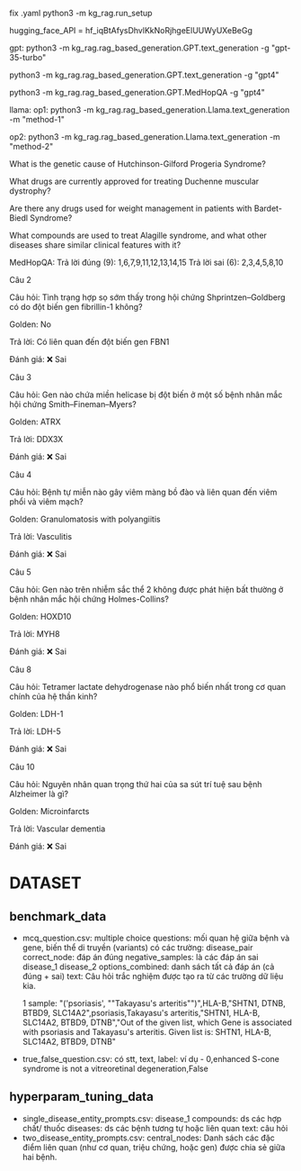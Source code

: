 fix .yaml
    python3 -m kg_rag.run_setup

hugging_face_API = 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

gpt:
python3 -m kg_rag.rag_based_generation.GPT.text_generation -g "gpt-35-turbo"

python3 -m kg_rag.rag_based_generation.GPT.text_generation -g "gpt4"

python3 -m kg_rag.rag_based_generation.GPT.MedHopQA -g "gpt4"

llama:
op1:
python3 -m kg_rag.rag_based_generation.Llama.text_generation -m "method-1"

op2:
python3 -m kg_rag.rag_based_generation.Llama.text_generation -m "method-2"

What is the genetic cause of Hutchinson-Gilford Progeria Syndrome?

What drugs are currently approved for treating Duchenne muscular dystrophy?

Are there any drugs used for weight management in patients with Bardet-Biedl Syndrome?

What compounds are used to treat Alagille syndrome, and what other diseases share similar clinical features with it?

MedHopQA:
Trả lời đúng (9): 1,6,7,9,11,12,13,14,15
Trả lời sai (6): 2,3,4,5,8,10

Câu 2

Câu hỏi: Tình trạng hợp sọ sớm thấy trong hội chứng Shprintzen–Goldberg có do đột biến gen fibrillin-1 không?

Golden: No

Trả lời: Có liên quan đến đột biến gen FBN1

Đánh giá: ❌ Sai

Câu 3

Câu hỏi: Gen nào chứa miền helicase bị đột biến ở một số bệnh nhân mắc hội chứng Smith–Fineman–Myers?

Golden: ATRX

Trả lời: DDX3X

Đánh giá: ❌ Sai

Câu 4

Câu hỏi: Bệnh tự miễn nào gây viêm màng bồ đào và liên quan đến viêm phổi và viêm mạch?

Golden: Granulomatosis with polyangiitis

Trả lời: Vasculitis

Đánh giá: ❌ Sai

Câu 5

Câu hỏi: Gen nào trên nhiễm sắc thể 2 không được phát hiện bất thường ở bệnh nhân mắc hội chứng Holmes-Collins?

Golden: HOXD10

Trả lời: MYH8

Đánh giá: ❌ Sai

Câu 8

Câu hỏi: Tetramer lactate dehydrogenase nào phổ biến nhất trong cơ quan chính của hệ thần kinh?

Golden: LDH-1

Trả lời: LDH-5

Đánh giá: ❌ Sai

Câu 10

Câu hỏi: Nguyên nhân quan trọng thứ hai của sa sút trí tuệ sau bệnh Alzheimer là gì?

Golden: Microinfarcts

Trả lời: Vascular dementia

Đánh giá: ❌ Sai
# DATASET
## benchmark_data
- mcq_question.csv: multiple choice questions: mối quan hệ giữa bệnh và gene, biến thể di truyền (variants)
    có các trường:
        disease_pair
        correct_node: đáp án đúng
        negative_samples: là các đáp án sai
        disease_1
        disease_2
        options_combined: danh sách tất cả đáp án (cả đúng + sai)
        text: Câu hỏi trắc nghiệm được tạo ra từ các trường dữ liệu kia.

    1 sample: "('psoriasis', ""Takayasu's arteritis"")",HLA-B,"SHTN1, DTNB, BTBD9, SLC14A2",psoriasis,Takayasu's arteritis,"SHTN1, HLA-B,  SLC14A2,  BTBD9,  DTNB","Out of the given list, which Gene is associated with psoriasis and Takayasu's arteritis. Given list is: SHTN1, HLA-B,  SLC14A2,  BTBD9,  DTNB"

- true_false_question.csv: có stt, text, label: ví dụ - 0,enhanced S-cone syndrome is not a vitreoretinal degeneration,False

## hyperparam_tuning_data
- single_disease_entity_prompts.csv: 
    disease_1
    compounds: ds các hợp chất/ thuốc
    diseases: ds các bệnh tương tự hoặc liên quan
    text: câu hỏi
- two_disease_entity_prompts.csv: 
    central_nodes: Danh sách các đặc điểm liên quan (như cơ quan, triệu chứng, hoặc gen) được chia sẻ giữa hai bệnh.
